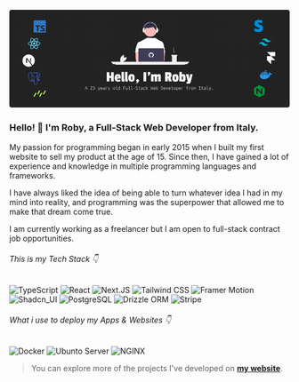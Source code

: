 ![Hero Image](public/images/hero-image/hero-image-two.png)

### Hello! 👋 I'm Roby, a Full-Stack Web Developer from Italy.

My passion for programming began in early 2015 when I built my first website to sell my product at the age of 15. Since then, I have gained a lot of experience and knowledge in multiple programming languages and frameworks.

I have always liked the idea of being able to turn whatever idea I had in my mind into reality, and programming was the superpower that allowed me to make that dream come true.

I am currently working as a freelancer but I am open to full-stack contract job opportunities.

###### This is my Tech Stack 👇

![TypeScript](https://img.shields.io/badge/TypeScript-000000?logo=typescript)
![React](https://img.shields.io/badge/React-000000?logo=react)
![Next.JS](https://img.shields.io/badge/Next.JS-000000?logo=nextdotjs)
![Tailwind CSS](https://img.shields.io/badge/Tailwind_CSS-000000?logo=tailwindcss)
![Framer Motion](https://img.shields.io/badge/Framer_Motion-000000?logo=framer)
![Shadcn_UI](https://img.shields.io/badge/Shadcn_UI-000000?logo=shadcnui)
![PostgreSQL](https://img.shields.io/badge/PostgreSQL-000000?logo=postgresql)
![Drizzle ORM](https://img.shields.io/badge/Drizzle%20ORM-000000?logo=drizzle)
![Stripe](https://img.shields.io/badge/Stripe-000000?logo=stripe)

###### What i use to deploy my Apps & Websites 👇

![Docker](https://img.shields.io/badge/Docker-000000?logo=docker)
![Ubunto Server](https://img.shields.io/badge/Ubuntu_Server-000000?logo=ubuntu)
![NGINX](https://img.shields.io/badge/NGINX-000000?logo=nginx)

> You can explore more of the projects I've developed on **[my website](https://robycodes.com/)**.
